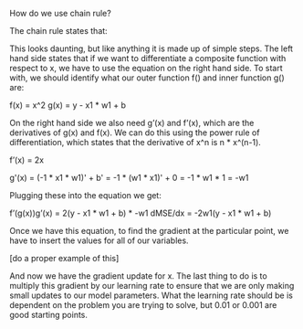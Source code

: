 How do we use chain rule?

The chain rule states that: 

This looks daunting, but like anything it is made up of simple steps. The left hand side states that if we want to differentiate a composite function with respect to x, we have to use the equation on the right hand side. To start with, we should identify what our outer function f() and inner function g() are:

f(x) = x^2
g(x) = y - x1 * w1 + b

On the right hand side we also need g’(x) and f’(x), which are the derivatives of g(x) and f(x). We can do this using the power rule of differentiation, which states that the derivative of x^n is n * x^(n-1).

f’(x) = 2x

g'(x) = (-1 * x1 * w1)' + b'
= -1 * (w1 * x1)' + 0
= -1 * w1 * 1
= -w1

Plugging these into the equation we get:

f’(g(x))g’(x) = 2(y - x1 * w1 + b) * -w1
dMSE/dx = -2w1(y - x1 * w1 + b)

Once we have this equation, to find the gradient at the particular point, we have to insert the values for all of our variables.

[do a proper example of this]

And now we have the gradient update for x. The last thing to do is to multiply this gradient by our learning rate to ensure that we are only making small updates to our model parameters. What the learning rate should be is dependent on the problem you are trying to solve, but 0.01 or 0.001 are good starting points.
